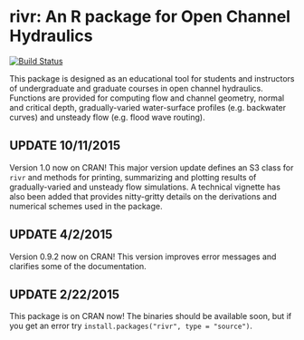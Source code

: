 rivr: An R package for Open Channel Hydraulics
==============================================

[![Build Status](https://travis-ci.org/mkoohafkan/rivr.svg)](https://travis-ci.org/mkoohafkan/rivr)

This package is designed as an educational tool for students and instructors 
of undergraduate and graduate courses in open channel hydraulics. Functions are 
provided for computing flow and channel geometry, normal and critical depth, 
gradually-varied water-surface profiles (e.g. backwater curves) and unsteady 
flow (e.g. flood wave routing).

UPDATE 10/11/2015
---------------

Version 1.0 now on CRAN! This major version update defines an S3 class for 
`rivr` and methods for printing, summarizing and plotting results of 
gradually-varied and unsteady flow simulations. A technical vignette has also
been added that provides nitty-gritty details on the derivations and numerical
schemes used in the package.

UPDATE 4/2/2015
---------------

Version 0.9.2 now on CRAN! This version improves error messages and clarifies 
some of the documentation.



UPDATE 2/22/2015
----------------

This package is on CRAN now! The binaries should be available soon, but if you
get an error try `install.packages("rivr", type = "source")`.
